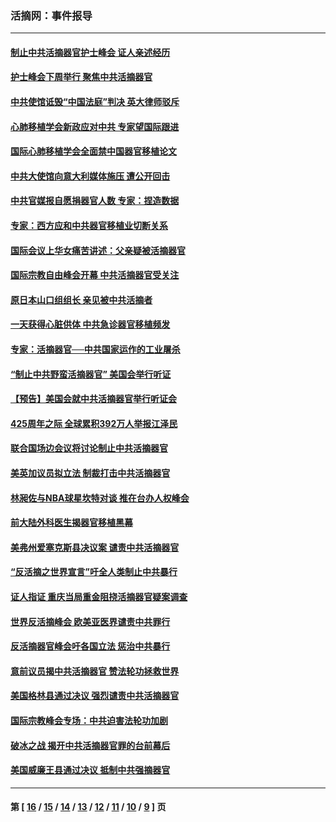 ### 活摘网：事件报导
---
#### [制止中共活摘器官护士峰会 证人亲述经历](../../pages/nf5877/n13859007.md?11100430) 
#### [护士峰会下周举行 聚焦中共活摘器官](../../pages/nf5877/n13855418.md?11100430) 
#### [中共使馆诋毁“中国法庭”判决 英大律师驳斥](../../pages/nf5877/n13833945.md?11100430) 
#### [心肺移植学会新政应对中共 专家望国际跟进](../../pages/nf5877/n13829043.md?11100430) 
#### [国际心肺移植学会全面禁中国器官移植论文](../../pages/nf5877/n13827785.md?11100430) 
#### [中共大使馆向意大利媒体施压 遭公开回击](../../pages/nf5877/n13826038.md?11100430) 
#### [中共官媒报自愿捐器官人数 专家：捏造数据](../../pages/nf5877/n13814130.md?11100430) 
#### [专家：西方应和中共器官移植业切断关系](../../pages/nf5877/n13772828.md?11100430) 
#### [国际会议上华女痛苦讲述：父亲疑被活摘器官](../../pages/nf5877/n13771583.md?11100430) 
#### [国际宗教自由峰会开幕 中共活摘器官受关注](../../pages/nf5877/n13769995.md?11100430) 
#### [原日本山口组组长 亲见被中共活摘者](../../pages/nf5877/n13767360.md?11100430) 
#### [一天获得心脏供体 中共急诊器官移植频发](../../pages/nf5877/n13764689.md?11100430) 
#### [专家：活摘器官──中共国家运作的工业屠杀](../../pages/nf5877/n13761178.md?11100430) 
#### [“制止中共野蛮活摘器官” 美国会举行听证](../../pages/nf5877/n13735831.md?11100430) 
#### [【预告】美国会就中共活摘器官举行听证会](../../pages/nf5877/n13732843.md?11100430) 
#### [425周年之际 全球累积392万人举报江泽民](../../pages/nf5877/n13719232.md?11100430) 
#### [联合国场边会议将讨论制止中共活摘器官](../../pages/nf5877/n13656361.md?11100430) 
#### [美英加议员拟立法 制裁打击中共活摘器官](../../pages/nf5877/n13430251.md?11100430) 
#### [林昶佐与NBA球星坎特对谈 推在台办人权峰会](../../pages/nf5877/n13414467.md?11100430) 
#### [前大陆外科医生揭器官移植黑幕](../../pages/nf5877/n13401416.md?11100430) 
#### [美弗州爱塞克斯县决议案 谴责中共活摘器官](../../pages/nf5877/n13320919.md?11100430) 
#### [“反活摘之世界宣言”吁全人类制止中共暴行](../../pages/nf5877/n13259730.md?11100430) 
#### [证人指证 重庆当局重金阻挠活摘器官疑案调查](../../pages/nf5877/n13259127.md?11100430) 
#### [世界反活摘峰会 欧美亚医界谴责中共罪行](../../pages/nf5877/n13253550.md?11100430) 
#### [反活摘器官峰会吁各国立法 惩治中共暴行](../../pages/nf5877/n13245052.md?11100430) 
#### [意前议员揭中共活摘器官 赞法轮功拯救世界](../../pages/nf5877/n13203445.md?11100430) 
#### [美国格林县通过决议 强烈谴责中共活摘器官](../../pages/nf5877/n13119367.md?11100430) 
#### [国际宗教峰会专场：中共迫害法轮功加剧](../../pages/nf5877/n13088279.md?11100430) 
#### [破冰之战 揭开中共活摘器官罪的台前幕后](../../pages/nf5877/n13082457.md?11100430) 
#### [美国威廉王县通过决议 抵制中共强摘器官](../../pages/nf5877/n13056521.md?11100430) 

---
#### 第 [ [16](./16.md?11100430) / [15](./15.md?11100430) / [14](./14.md?11100430) / [13](./13.md?11100430) / [12](./12.md?11100430) / [11](./11.md?11100430) / [10](./10.md?11100430) / [9](./9.md?11100430) ] 页
